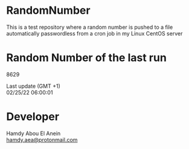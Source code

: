 # RandomNumber    
This is a test repository where a random number is pushed to a file automatically passwordless from a cron job in my Linux CentOS server    
# Random Number of the last run   
8629
      
Last update (GMT +1)    
02/25/22 06:00:01
# Developer    
Hamdy Abou El Anein   
hamdy.aea@protonmail.com
